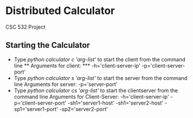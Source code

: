 # Distributed Calculator
CSC 532 Project
## Starting the Calculator
* Type _python calculator c 'arg-list'_ to start the client from the command line
** Arguments for client:
*** -h='client-server-ip' -p='client-server-port'
* Type _python calculator s 'arg-list'_ to start the server from the command line
Arguments for server:
-p='server-port'
* Type _python calculator cs 'arg-list'_ to start the clientserver from the command line
Arguments for Client-Server:
-h='client-server-ip' -p='client-server-port' -sh1='server1-host'  -sh1='server2-host' -sp1='server1-port' -sp2='server2-port'